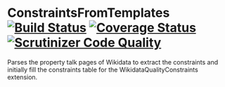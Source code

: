 # ConstraintsFromTemplates [![Build Status](https://travis-ci.org/WikidataQuality/ConstraintsFromTemplates.svg?branch=master)](https://travis-ci.org/WikidataQuality/ConstraintsFromTemplates) [![Coverage Status](https://coveralls.io/repos/WikidataQuality/ConstraintsFromTemplates/badge.svg)](https://coveralls.io/r/WikidataQuality/ConstraintsFromTemplates) [![Scrutinizer Code Quality](https://scrutinizer-ci.com/g/WikidataQuality/ConstraintsFromTemplates/badges/quality-score.png?b=master)](https://scrutinizer-ci.com/g/WikidataQuality/ConstraintsFromTemplates/?branch=master)
Parses the property talk pages of Wikidata to extract the constraints and initially fill the constraints table for the WikidataQualityConstraints extension.
